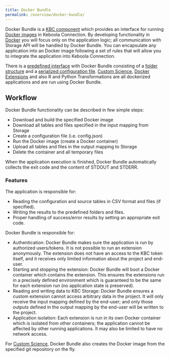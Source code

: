 ```yaml
---
title: Docker Bundle
permalink: /overview/docker-bundle/
---
```


Docker Bundle is a [KBC component](/overview/) which provides an interface for 
running [Docker images](/extend/docker/tutorial) in Keboola Connection. 
By developing functionality in [Docker](https://www.docker.com/) you will focus only on the application logic; all communication 
with Storage API will be handled by Docker Bundle. You can encapsulate any application into an Docker image 
following a set of rules that will allow you to integrate the application into Keboola Connection.

There is a [predefined interface](/extend/common-interface/) with Docker Bundle consisting of a
[folder structure](/extend/common-interface/) and a [serialized configuration file](/extend/config-file/). 
[Custom Science](/extend/custom-science/), [Docker Extensions](/extend/docker/) and also 
R and Python Transformations are all dockerized applications and are run using Docker Bundle. 

## Workflow

Docker Bundle functionality can be described in few simple steps:

- Download and build the specified Docker image
- Download all tables and files specified in the input mapping from Storage
- Create a configuration file (i.e. config.json)
- Run the Docker image (create a Docker container)
- Upload all tables and files in the output mapping to Storage
- Delete the container and all temporary files

When the application execution is finished, Docker Bundle automatically collects the exit code and the content of STDOUT and STDERR.

### Features 

The application is responsible for:

- Reading the configuration and source tables in CSV format and files (if specified).
- Writing the results to the predefined folders and files.
- Proper handling of success/error results by setting an appropriate exit code.

Docker Bundle is responsible for:

- Authentication: Docker Bundle makes sure the application is run by authorized users/tokens. 
It is not possible to run an extension anonymously. The extension does not have an access to the KBC token 
itself, and it receives only limited information about the project and end-user.
- Starting and stopping the extension: Docker Bundle will boot a Docker container which contains the 
extension. This ensures the extensions run in a precisely defined environment which is guaranteed to 
be the same for each extension run (no application state is preserved).
- Reading and writing data to KBC Storage: Docker Bundle ensures a custom extension 
cannot access arbitrary data in the project. It will only receive the input mapping defined by the end-user; 
and only those outputs defined in the output mapping by the end-user will be written to the project. 
- Application isolation: Each extension is run in its own Docker container which is isolated from other 
containers; the application cannot be affected by other running applications. It may also be limited 
to have no network access.

For [Custom Science](/extend/custom-science/), Docker Bundle also creates the Docker image from the 
specified git repository on the fly.
